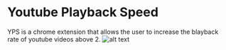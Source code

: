 # Youtube Playback Speed
YPS is a chrome extension that allows the user to increase the blayback rate of youtube videos above 2.
![alt text](https://raw.githubusercontent.com/SZinedine/Youtube-Playback-Speed/master/screenshot.png "screenshot")
